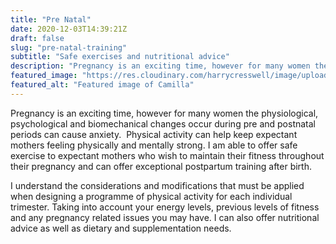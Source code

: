 ```yaml
---
title: "Pre Natal"
date: 2020-12-03T14:39:21Z
draft: false
slug: "pre-natal-training"
subtitle: "Safe exercises and nutritional advice"
description: "Pregnancy is an exciting time, however for many women the physiological, psychological and biomechanical changes occur during pre and postnatal periods can cause anxiety."
featured_image: "https://res.cloudinary.com/harrycresswell/image/upload/v1607006817/camilla-cresswell-fitness-personal-training.jpg"
featured_alt: "Featured image of Camilla"
---
```

Pregnancy is an exciting time, however for many women the physiological, psychological
and biomechanical changes occur during pre and postnatal periods can cause anxiety. 
Physical activity can help keep expectant mothers feeling physically and mentally strong. I
am able to offer safe exercise to expectant mothers who wish to maintain their fitness
throughout their pregnancy and can offer exceptional postpartum training after birth.

I understand the considerations and modifications that must be applied when designing a
programme of physical activity for each individual trimester. Taking into account your
energy levels, previous levels of fitness and any pregnancy related issues you may have.
I can also offer nutritional advice as well as dietary and supplementation needs.
